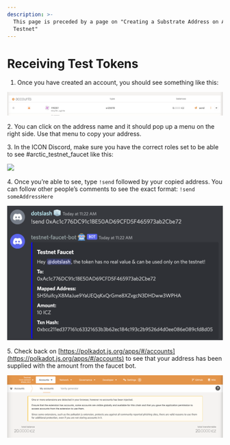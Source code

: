 ```yaml
---
description: >-
  This page is preceded by a page on "Creating a Substrate Address on Arctic
  Testnet"
---
```


# Receiving Test Tokens

1. Once you have created an account, you should see something like this:

![](<../../.gitbook/assets/Untitled (8).png>)

2\. You can click on the address name and it should pop up a menu on the right side. Use that menu to copy your address.

3\. In the ICON Discord, make sure you have the correct roles set to be able to see #arctic\_testnet\_faucet like this:

![](<../../.gitbook/assets/2022-05-12 12\_38\_44-Window.png>)

4\. Once you’re able to see, type `!send` followed by your copied address. You can follow other people’s comments to see the exact format: `!send someAddressHere`

![This should take a few seconds from the bot.](<../../.gitbook/assets/Untitled (10).png>)

5\. Check back on [https://polkadot.js.org/apps/#/accounts](https://polkadot.js.org/apps/#/accounts) to see that your address has been supplied with the amount from the faucet bot.

![](<../../.gitbook/assets/Untitled (11).png>)
